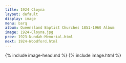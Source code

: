 ```yaml
---
title: 1924 Cloyna
layout: default
display: image
menu: barq
album: Queensland Baptist Churches 1851-1960 Album
image: 1924-Cloyna.jpg
prev: 1923-Nundah-Memorial.html
next: 1924-Woodford.html
---
```

{% include image-head.md %}
{% include image.html %}